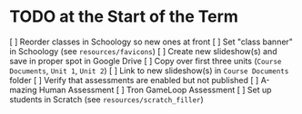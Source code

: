 # TODO at the Start of the Term

[ ] Reorder classes in Schoology so new ones at front
[ ] Set "class banner" in Schoology (see `resources/favicons`)
[ ] Create new slideshow(s) and save in proper spot in Google Drive
[ ] Copy over first three units (`Course Documents`, `Unit 1`, `Unit 2`)
[ ] Link to new slideshow(s) in `Course Documents` folder
[ ] Verify that assessments are enabled but not published
    [ ] A-mazing Human Assessment
    [ ] Tron GameLoop Assessment
[ ] Set up students in Scratch (see `resources/scratch_filler`)


